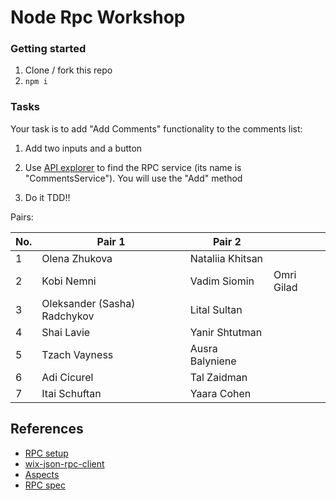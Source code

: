 # Node Rpc Workshop

### Getting started

1. Clone / fork this repo
2. `npm i`

### Tasks
Your task is to add "Add Comments" functionality to the comments list:

1. Add two inputs and a button

2. Use [API explorer](http://bo.wix.com/wix-api-explorer) to find the RPC service (its name is "CommentsService"). You will use the "Add" method

3. Do it TDD!!

Pairs:

No.| Pair 1 | Pair 2||
:----| -------------| -------------|--|
1 | Olena Zhukova	| Nataliia Khitsan
2 | Kobi Nemni | Vadim Siomin |	Omri Gilad
3| Oleksander (Sasha) Radchykov |	Lital Sultan
4| Shai Lavie	| Yanir Shtutman
5| Tzach Vayness | Ausra Balyniene
6 | Adi Cicurel	| Tal Zaidman
7 | Itai Schuftan |	Yaara Cohen


## References
- [RPC setup](https://github.com/wix-private/fed-handbook/blob/master/RPC.md)
- [wix-json-rpc-client](https://github.com/wix-platform/wix-node-platform/tree/master/rpc/wix-json-rpc-client)
- [Aspects](https://github.com/wix-platform/wix-node-platform/tree/master/aspects)
- [RPC spec](http://www.jsonrpc.org/specification)
